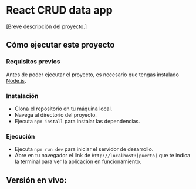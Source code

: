 # React CRUD data app

[Breve descripción del proyecto.]

## Cómo ejecutar este proyecto

### Requisitos previos

Antes de poder ejecutar el proyecto, es necesario que tengas instalado [Node.js](https://nodejs.org/en).

### Instalación

- Clona el repositorio en tu máquina local.
- Navega al directorio del proyecto.
- Ejecuta `npm install` para instalar las dependencias.

### Ejecución

- Ejecuta `npm run dev` para iniciar el servidor de desarrollo.
- Abre en tu navegador el link de `http://localhost:[puerto]` que te indica la terminal para ver la aplicación en funcionamiento.

## Versión en vivo:
